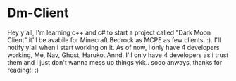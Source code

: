 # Dm-Client
Hey y'all, I'm learning  c++ and c# to start a project called "Dark Moon Client" it'll be avabile for Minecraft Bedrock as MCPE as few clients. :). I'll notify y'all when i start working on it. 
As of now, i only have 4 developers working, Me, Nav, Ghqst, Haruko. Annd, I'll only have 4 developers as i trust them and i just don't wanna mess up things ykk..
sooo anways, thanks for reading!! :)
